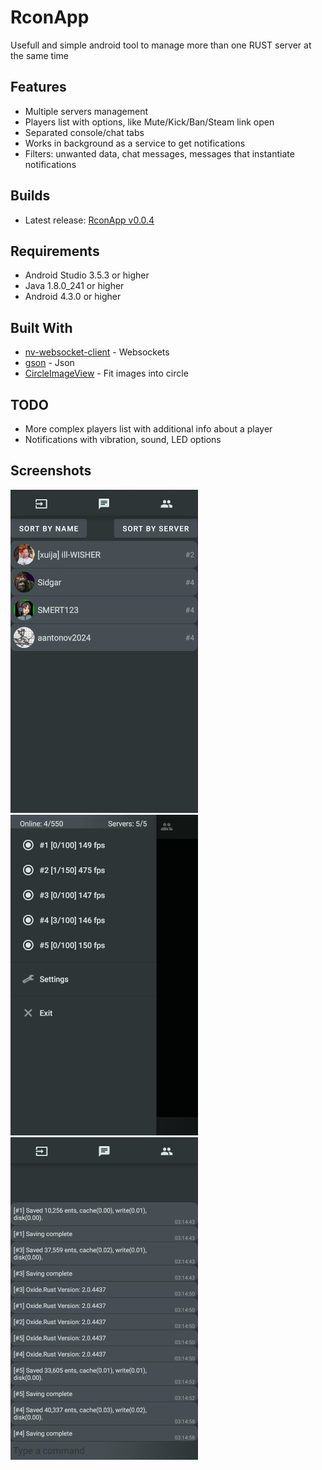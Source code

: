 # RconApp

Usefull and simple android tool to manage more than one RUST server at the same time

## Features
* Multiple servers management
* Players list with options, like Mute/Kick/Ban/Steam link open
* Separated console/chat tabs
* Works in background as a service to get notifications
* Filters: unwanted data, chat messages, messages that instantiate notifications

## Builds
* Latest release: [RconApp v0.0.4](https://github.com/serezhadelaet/RconApp/releases/tag/v0.0.4)

## Requirements

* Android Studio 3.5.3 or higher
* Java 1.8.0_241 or higher
* Android 4.3.0 or higher

## Built With

* [nv-websocket-client](https://github.com/TakahikoKawasaki/nv-websocket-client) - Websockets
* [gson](https://github.com/google/gson) - Json
* [CircleImageView](https://github.com/hdodenhof/CircleImageView) - Fit images into circle

## TODO
* More complex players list with additional info about a player
* Notifications with vibration, sound, LED options

## Screenshots

![Preview1](/preview1.jpg)
![Preview2](/preview2.jpg)
![Preview3](/preview3.jpg)
